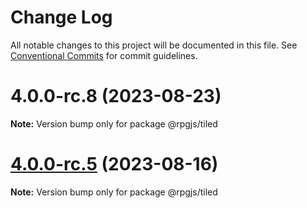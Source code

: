 # Change Log

All notable changes to this project will be documented in this file.
See [Conventional Commits](https://conventionalcommits.org) for commit guidelines.

# 4.0.0-rc.8 (2023-08-23)

**Note:** Version bump only for package @rpgjs/tiled





# [4.0.0-rc.5](https://github.com/RSamaium/RPG-JS/compare/v4.0.0-rc.4...v4.0.0-rc.5) (2023-08-16)

**Note:** Version bump only for package @rpgjs/tiled
